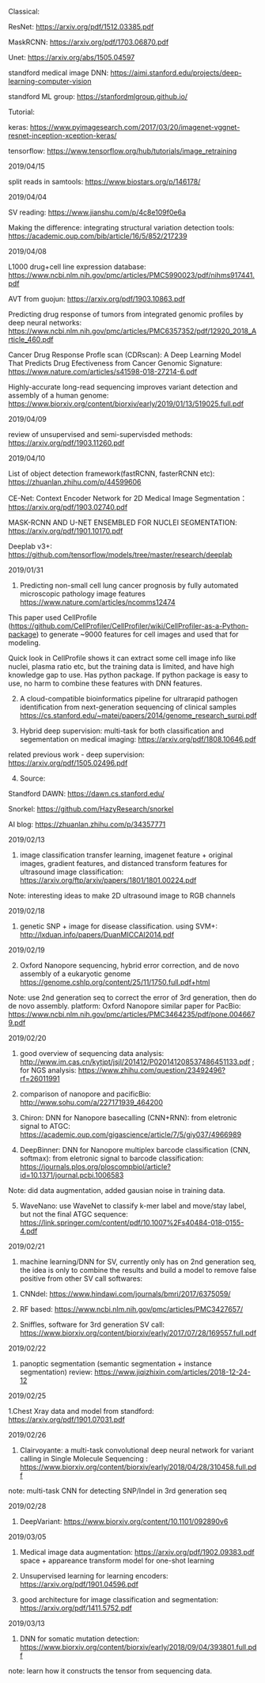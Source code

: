 Classical:

ResNet: https://arxiv.org/pdf/1512.03385.pdf

MaskRCNN: https://arxiv.org/pdf/1703.06870.pdf

Unet: https://arxiv.org/abs/1505.04597

standford medical image DNN: https://aimi.stanford.edu/projects/deep-learning-computer-vision

standford ML group: https://stanfordmlgroup.github.io/


Tutorial:

keras: https://www.pyimagesearch.com/2017/03/20/imagenet-vggnet-resnet-inception-xception-keras/

tensorflow: https://www.tensorflow.org/hub/tutorials/image_retraining

2019/04/15

split reads in samtools: https://www.biostars.org/p/146178/

2019/04/04

SV reading: https://www.jianshu.com/p/4c8e109f0e6a

Making the difference: integrating structural variation detection tools: https://academic.oup.com/bib/article/16/5/852/217239

2019/04/08

L1000 drug+cell line expression database: https://www.ncbi.nlm.nih.gov/pmc/articles/PMC5990023/pdf/nihms917441.pdf

AVT from guojun: https://arxiv.org/pdf/1903.10863.pdf

Predicting drug response of tumors from integrated genomic profiles by deep neural networks: https://www.ncbi.nlm.nih.gov/pmc/articles/PMC6357352/pdf/12920_2018_Article_460.pdf

Cancer Drug Response Profle scan (CDRscan): A Deep Learning Model That Predicts Drug Efectiveness from Cancer Genomic Signature: https://www.nature.com/articles/s41598-018-27214-6.pdf

Highly-accurate long-read sequencing improves variant detection and assembly of a human genome: https://www.biorxiv.org/content/biorxiv/early/2019/01/13/519025.full.pdf

2019/04/09

review of unsupervised and semi-supervisded methods: https://arxiv.org/pdf/1903.11260.pdf

2019/04/10

List of object detection framework(fastRCNN, fasterRCNN etc): https://zhuanlan.zhihu.com/p/44599606

CE-Net: Context Encoder Network for 2D Medical Image Segmentation：https://arxiv.org/pdf/1903.02740.pdf

MASK-RCNN AND U-NET ENSEMBLED FOR NUCLEI SEGMENTATION: https://arxiv.org/pdf/1901.10170.pdf

Deeplab v3+: https://github.com/tensorflow/models/tree/master/research/deeplab


2019/01/31

1. Predicting non-small cell lung cancer prognosis by fully automated microscopic pathology image features https://www.nature.com/articles/ncomms12474

This paper used CellProfile (https://github.com/CellProfiler/CellProfiler/wiki/CellProfiler-as-a-Python-package) to generate ~9000 features for cell images and used that for modeling. 

Quick look in CellProfile shows it can extract some cell image info like nuclei, plasma ratio etc, but the training data is limited, and have high knowledge gap to use. Has python package. If python package is easy to use, no harm to combine these features with DNN features. 

2. A cloud-compatible bioinformatics pipeline for ultrarapid pathogen identification from next-generation sequencing of clinical samples 
https://cs.stanford.edu/~matei/papers/2014/genome_research_surpi.pdf

3. Hybrid deep supervision: multi-task for both classification and segementation on medical imaging: https://arxiv.org/pdf/1808.10646.pdf

related previous work - deep supervision: https://arxiv.org/pdf/1505.02496.pdf

4. Source:

Standford DAWN: https://dawn.cs.stanford.edu/

Snorkel: https://github.com/HazyResearch/snorkel

AI blog: https://zhuanlan.zhihu.com/p/34357771

2019/02/13

1. image classification transfer learning, imagenet feature +  original
images, gradient features, and distanced transform features for ultrasound image classification: https://arxiv.org/ftp/arxiv/papers/1801/1801.00224.pdf

Note: interesting ideas to make 2D ultrasound image to RGB channels

2019/02/18

1. genetic SNP + image for disease classification. using SVM+: http://lxduan.info/papers/DuanMICCAI2014.pdf

2019/02/19

2. Oxford Nanopore sequencing, hybrid error correction, and de novo assembly of a eukaryotic genome https://genome.cshlp.org/content/25/11/1750.full.pdf+html

Note: use 2nd generation seq to correct the error of 3rd generation, then do de novo assembly. platform: Oxford Nanopore
similar paper for PacBio: https://www.ncbi.nlm.nih.gov/pmc/articles/PMC3464235/pdf/pone.0046679.pdf

2019/02/20

1. good overview of sequencing data analysis: http://www.im.cas.cn/kytjpt/jsjl/201412/P020141208537486451133.pdf ; for NGS analysis: https://www.zhihu.com/question/23492496?rf=26011991

2. comparison of nanopore and pacificBio: http://www.sohu.com/a/227171939_464200

3. Chiron: DNN for Nanopore basecalling (CNN+RNN): from eletronic signal to ATGC: https://academic.oup.com/gigascience/article/7/5/giy037/4966989

4. DeepBinner: DNN for Nanopore multiplex barcode classification (CNN, softmax): from eletronic signal to barcode classification: https://journals.plos.org/ploscompbiol/article?id=10.1371/journal.pcbi.1006583

Note: did data augmentation, added gausian noise in training data. 

5. WaveNano: use WaveNet to classify k-mer label and move/stay label, but not the final ATGC sequence: https://link.springer.com/content/pdf/10.1007%2Fs40484-018-0155-4.pdf

2019/02/21

1. machine learning/DNN for SV, currently only has on 2nd generation seq, the idea is only to combine the results and build a model to remove false positive from other SV call softwares:

1) CNNdel: https://www.hindawi.com/journals/bmri/2017/6375059/

2) RF based: https://www.ncbi.nlm.nih.gov/pmc/articles/PMC3427657/

2. Sniffles, software for 3rd generation SV call: https://www.biorxiv.org/content/biorxiv/early/2017/07/28/169557.full.pdf

2019/02/22

1. panoptic segmentation (semantic segmentation + instance segmentation) review: https://www.jiqizhixin.com/articles/2018-12-24-12

2019/02/25

1.Chest Xray data and model from standford: https://arxiv.org/pdf/1901.07031.pdf

2019/02/26

1. Clairvoyante: a multi-task convolutional deep neural network for variant calling in Single Molecule
Sequencing : https://www.biorxiv.org/content/biorxiv/early/2018/04/28/310458.full.pdf

note: multi-task CNN for detecting SNP/Indel in 3rd generation seq

2019/02/28

1. DeepVariant: https://www.biorxiv.org/content/10.1101/092890v6


2019/03/05

1. Medical image data augmentation: https://arxiv.org/pdf/1902.09383.pdf space + appareance transform model for one-shot learning

2. Unsupervised learning for learning encoders: https://arxiv.org/pdf/1901.04596.pdf

3. good architecture for image classification and segmentation: https://arxiv.org/pdf/1411.5752.pdf

2019/03/13

1. DNN for somatic mutation detection: https://www.biorxiv.org/content/biorxiv/early/2018/09/04/393801.full.pdf

note: learn how it constructs the tensor from sequencing data.



